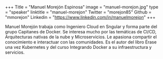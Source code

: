 +++
Title = "Manuel Morejón Espinosa"
image = "manuel-morejon.jpg"
type = "speaker"
linktitle = "manuel-morejon"
Twitter = "morejon85"
Github = "mmorejon"
Linkedin = "https://www.linkedin.com/in/manuelmorejon"
+++

Manuel Morejón trabaja como Ingeniero Cloud en Sngular y forma parte del grupo Capitanes de Docker. Se interesa mucho por las temáticas de CI/CD, Arquitecturas nativas de la nube y Microservicios. Le apasiona compartir el conocimiento e interactuar con las comunidades. Es el autor del libro Érase una vez Kubernetes y del curso Integrando Docker a su infraestructura y servicios.
